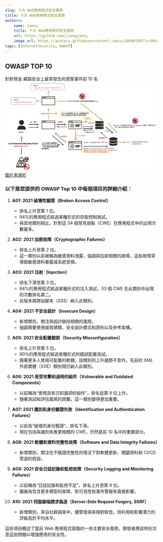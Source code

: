 ```yaml
---
slug: 十大 Web應用程式安全風險
title: 十大 Web應用程式安全風險
authors:
    name: Janny
    title: 十大 Web應用程式安全風險
    url: https://github.com/jiangjanny
    image_url: https://avatars.githubusercontent.com/u/109901097?s=96&v=4
tags: [InternetSecurity, OWASP]
---
```


## OWASP TOP 10

針對現金 網路安全上最常發生的資案事件前 10 名
![alt text](image.png)
[圖片來源於](https://owasp.org/www-project-top-ten/)

### 以下是您提供的 OWASP Top 10 中每個項目的詳細介紹：

1.  **A01: 2021 破壞性驗證（Broken Access Control）**

    -   排名上升至第 1 位。
    -   94%的應用程式經過某種形式的存取控制測試。
    -   與其他類別相比，針對這 34 個常見弱點（CWE）在應用程式中的出現次數最多。

2.  **A02: 2021 加密故障（Cryptographic Failures）**

    -   排名上升至第 2 位。
    -   這一類別以前被稱為敏感資料洩露，強調與加密相關的故障，這些故障常導致敏感資料暴露或系統受損。

3.  **A03: 2021 注射（Injection）**

    -   排名下滑至第 3 位。
    -   94%的應用程式經過某種形式的注入測試，33 個 CWE 在此類別中出現的次數排名第二。
    -   此版本將跨站腳本（XSS）納入此類別。

4.  **A04: 2021 不安全設計（Insecure Design）**

    -   新增類別，關注與設計缺陷相關的風險。
    -   強調需要使用威脅建模、安全設計模式和原則以及參考架構。

5.  **A05: 2021 安全配置錯誤（Security Misconfiguration）**

    -   排名上升至第 5 位。
    -   90%的應用程式經過某種形式的錯誤配置測試。
    -   隨著更多人使用可配置的軟體，該類別的上升趨勢不意外。先前的 XML 外部實體（XXE）類別現已納入此類別。

6.  **A06: 2021 易受攻擊和過時的組件（Vulnerable and Outdated Components）**

    -   以前稱為“使用具有已知漏洞的組件”，排名從第 9 位上升。
    -   隨著測試和評估風險的困難，這一類別變得更加重要。

7.  **A07: 2021 識別和身份驗證失敗（Identification and Authentication Failures）**

    -   以前為“破壞的身份驗證”，排名下滑。
    -   現在包括與識別失敗更相關的 CWE，仍然是前 10 名中的重要部分。

8.  **A08: 2021 軟體和資料完整性故障（Software and Data Integrity Failures）**

    -   新增類別，關注在不驗證完整性的情況下對軟體更新、關鍵資料和 CI/CD 管道的假設。

9.  **A09: 2021 安全日誌記錄和監控故障（Security Logging and Monitoring Failures）**

    -   以前稱為“日誌記錄和監控不足”，排名上升至第 9 位。
    -   擴展為包含更多類型的故障，對可見性和事件警報有直接影響。

10. **A10: 2021 伺服器端請求偽造（Server-Side Request Forgery, SSRF）**
    -   新增類別，來自社群調查中，儘管發病率相對較低，但利用和影響潛力的評級高於平均水平。

這些項目概述了當前 Web 應用程式面臨的一些主要安全風險，開發者應該特別注意這些問題以增強應用的安全性。
